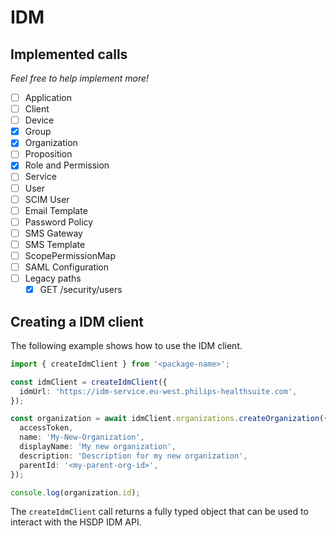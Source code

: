 # IDM

## Implemented calls

_Feel free to help implement more!_

- [ ] Application
- [ ] Client
- [ ] Device
- [x] Group
- [x] Organization
- [ ] Proposition
- [x] Role and Permission
- [ ] Service
- [ ] User
- [ ] SCIM User
- [ ] Email Template
- [ ] Password Policy
- [ ] SMS Gateway
- [ ] SMS Template
- [ ] ScopePermissionMap
- [ ] SAML Configuration
- [ ] Legacy paths
  - [x] GET /security/users

## Creating a IDM client

The following example shows how to use the IDM client.

```typescript
import { createIdmClient } from '<package-name>';

const idmClient = createIdmClient({
  idmUrl: 'https://idm-service.eu-west.philips-healthsuite.com',
});

const organization = await idmClient.organizations.createOrganization({
  accessToken,
  name: 'My-New-Organization',
  displayName: 'My new organization',
  description: 'Description for my new organization',
  parentId: '<my-parent-org-id>',
});

console.log(organization.id);
```

The `createIdmClient` call returns a fully typed object that can be used to interact with the HSDP IDM API.

